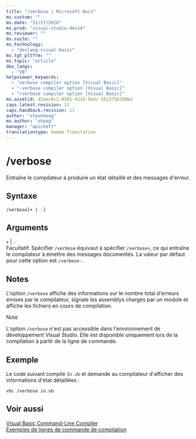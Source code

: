 ```yaml
---
title: "/verbose | Microsoft Docs"
ms.custom: ""
ms.date: "11/17/2016"
ms.prod: "visual-studio-dev14"
ms.reviewer: ""
ms.suite: ""
ms.technology: 
  - "devlang-visual-basic"
ms.tgt_pltfrm: ""
ms.topic: "article"
dev_langs: 
  - "VB"
helpviewer_keywords: 
  - "verbose compiler option [Visual Basic]"
  - "-verbose compiler option [Visual Basic]"
  - "/verbose compiler option [Visual Basic]"
ms.assetid: d1aec0c1-0261-421d-9adc-5b13756100be
caps.latest.revision: 11
caps.handback.revision: 11
author: "stevehoag"
ms.author: "shoag"
manager: "wpickett"
translationtype: Human Translation
---
```

# /verbose
Entraîne le compilateur à produire un état détaillé et des messages d'erreur.  
  
## Syntaxe  
  
```  
/verbose[+ | -]  
```  
  
## Arguments  
 `+` &#124; `-`  
 Facultatif.  Spécifier `/verbose` équivaut à spécifier `/verbose+`, ce qui entraîne le compilateur à émettre des messages documentés.  La valeur par défaut pour cette option est `/verbose-`.  
  
## Notes  
 L'option  `/verbose` affiche des informations sur le nombre total d'erreurs émises par le compilateur, signale les assemblys chargés par un module et affiche les fichiers en cours de compilation.  
  
> [!NOTE]
>  L'option `/verbose` n'est pas accessible dans l'environnement de développement Visual Studio. Elle est disponible uniquement lors de la compilation à partir de la ligne de commande.  
  
## Exemple  
 Le code suivant compile `In.vb` et demande au compilateur d'afficher des informations d'état détaillées :  
  
```  
vbc /verbose in.vb  
```  
  
## Voir aussi  
 [Visual Basic Command\-Line Compiler](../../../visual-basic/reference/command-line-compiler/index.md)   
 [Exemples de lignes de commande de compilation](../../../visual-basic/reference/command-line-compiler/sample-compilation-command-lines.md)